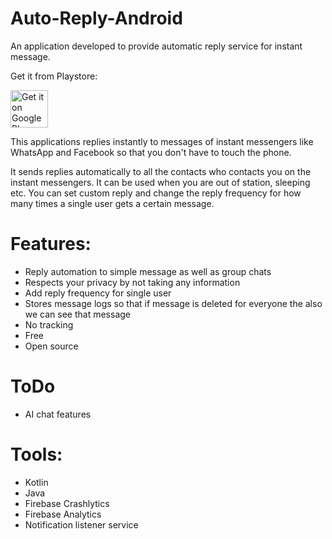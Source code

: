 # Auto-Reply-Android

An application developed to provide automatic reply service for instant message.

Get it from Playstore:

<a href='https://play.google.com/store/apps/details?id=com.matrix.autoreply&pcampaignid=pcampaignidMKT-Other-global-all-co-prtnr-py-PartBadge-Mar2515-1'><img alt='Get it on Google Play' src='https://play.google.com/intl/en_us/badges/static/images/badges/en_badge_web_generic.png' height="60" /></a>

This applications replies instantly to messages of instant messengers like WhatsApp and Facebook so that you don't have to touch the phone.<br>

It sends replies automatically to all the contacts who contacts you on the instant messengers. It can be used when you are out of station, sleeping etc. You can set custom reply and change the reply frequency for how many times a single user gets a certain message.<br>

# Features: <br>
<ul>
<li>Reply automation to simple message as well as group chats</li>
<li>Respects your privacy by not taking any information</li>
<li>Add reply frequency for single user</li>
<li>Stores message logs so that if message is deleted for everyone the also we can see that message</li>
<li>No tracking</li>
<li>Free</li>
<li>Open source</li>
</ul>

# ToDo
<ul>
<li> AI chat features</li>
</ul>

# Tools: <br>
<ul>
<li>Kotlin</li>
<li>Java</li>
<li>Firebase Crashlytics</li>
<li>Firebase Analytics</li>
<li>Notification listener service</li>
<!-- <li>Python (For AI bot)</li> -->
<!-- <li>Chaquopy SDK for python</li> -->
<!-- <li>Python tools:</li>

  
``` text
  
``` -->
</ul>

For source code:<br>
https://www.github.com/it5prasoon/Auto-Reply-Android<br>


The application is under development phase so your code contribution helps us a lot. Check out the github repository, fork it and make pull requests. So see you there.<br>

This application is not associated with any company including whatsapp, facebook etc.<br>

You can contact me at: prasoonk187@gmail.com<br>
